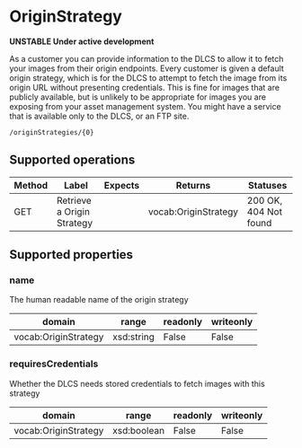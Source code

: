 
# OriginStrategy

**UNSTABLE Under active development**

As a customer you can provide information to the DLCS to allow it to fetch your images from their origin endpoints. Every customer is given a default origin strategy, which is for the DLCS to attempt to fetch the image from its origin URL without presenting credentials. This is fine for images that are publicly available, but is unlikely to be appropriate for images you are exposing from your asset management system. You might have a service that is available only to the DLCS, or an FTP site.  


```
/originStrategies/{0}
```


## Supported operations


|Method|Label|Expects|Returns|Statuses|
|--|--|--|--|--|
|GET|Retrieve a Origin Strategy| |vocab:OriginStrategy|200 OK, 404 Not found|


## Supported properties


### name

The human readable name of the origin strategy


|domain|range|readonly|writeonly|
|--|--|--|--|
|vocab:OriginStrategy|xsd:string|False|False|


### requiresCredentials

Whether the DLCS needs stored credentials to fetch images with this strategy


|domain|range|readonly|writeonly|
|--|--|--|--|
|vocab:OriginStrategy|xsd:boolean|False|False|

